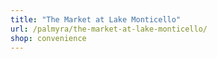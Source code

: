 ```yaml
---
title: "The Market at Lake Monticello"
url: /palmyra/the-market-at-lake-monticello/
shop: convenience
---
```

